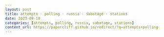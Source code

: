 ```yaml
---
layout: post
title: attempts · polling · russia · sabotage · stations
date: 2023-09-10
categories: [attempts, polling, russia, sabotage, stations]
content_url: https://papercliff.github.io/redirect/?q=attempts+polling+russia+sabotage+stations&tbs=cdr:1,cd_min:9/9/2023,cd_max:9/11/2023
---
```

